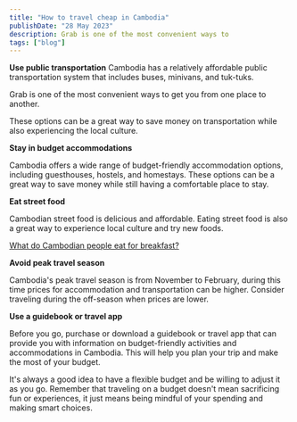 ```yaml
---
title: "How to travel cheap in Cambodia"
publishDate: "28 May 2023"
description: Grab is one of the most convenient ways to
tags: ["blog"]
---
```


**Use public transportation** Cambodia has a relatively affordable public transportation system that includes buses, minivans, and tuk-tuks.

Grab is one of the most convenient ways to get you from one place to another.

These options can be a great way to save money on transportation while also experiencing the local culture.

**Stay in budget accommodations**

Cambodia offers a wide range of budget-friendly accommodation options, including guesthouses, hostels, and homestays. These options can be a great way to save money while still having a comfortable place to stay.

**Eat street food**

Cambodian street food is delicious and affordable. Eating street food is also a great way to experience local culture and try new foods.

[What do Cambodian people eat for breakfast?](https://cambopedia.com/breakfast-in-cambodia/)

**Avoid peak travel season**

Cambodia's peak travel season is from November to February, during this time prices for accommodation and transportation can be higher. Consider traveling during the off-season when prices are lower.

**Use a guidebook or travel app**

Before you go, purchase or download a guidebook or travel app that can provide you with information on budget-friendly activities and accommodations in Cambodia. This will help you plan your trip and make the most of your budget.

It's always a good idea to have a flexible budget and be willing to adjust it as you go. Remember that traveling on a budget doesn't mean sacrificing fun or experiences, it just means being mindful of your spending and making smart choices.
